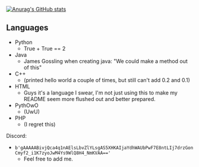 [![Anurag's GitHub stats](https://github-readme-stats.vercel.app/api?username=Pilot1782)](https://github.com/anuraghazra/github-readme-stats)

## Languages

- Python
    - True + True == 2
- Java
    - James Gossling when creating java: "We could make a method out of this"
- C++
    - (printed hello world a couple of times, but still can't add 0.2 and 0.1)
- HTML
    - Guys it's a language I swear, I'm not just using this to make my README seem more flushed out and better prepared.
- PythOwO
    - (UwU)
- PHP 
    - (I regret this)

Discord:
- `b'gAAAAABivjQca4q1nAElsLbvZlYLsgAS5XHKAIjaYdhWAUbPwF7E8ntLIj7drzGonCmyf2_i1K7zyoJwM4Ys9WlQ8H4_NmKVAA=='`
    - Feel free to add me.

[](Fernet_key_for_discord=b'IJk_HsIX5SexVGHGQiDXOcG1m02QwVVnrW-WSPyV30o=')
